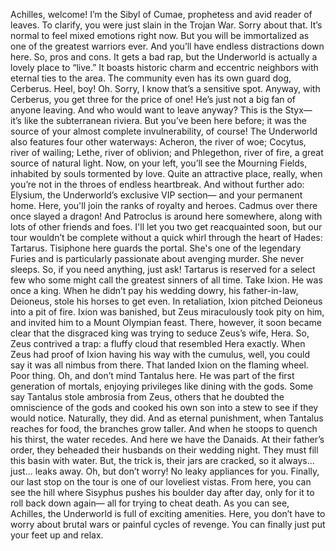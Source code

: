 Achilles, welcome! I’m the Sibyl of Cumae, prophetess and avid reader of leaves. To clarify, you were just slain in the Trojan War. Sorry about that. It’s normal to feel mixed emotions right now. But you will be immortalized as one of the greatest warriors ever. And you’ll have endless distractions down here. So, pros and cons. It gets a bad rap, but the Underworld is actually a lovely place to “live.” It boasts historic charm and eccentric neighbors with eternal ties to the area. The community even has its own guard dog, Cerberus. Heel, boy! Oh. Sorry, I know that’s a sensitive spot. Anyway, with Cerberus, you get three for the price of one! He’s just not a big fan of anyone leaving. And who would want to leave anyway? This is the Styx— it’s like the subterranean riviera. But you’ve been here before; it was the source of your almost complete invulnerability, of course! The Underworld also features four other waterways: Acheron, the river of woe; Cocytus, river of wailing; Lethe, river of oblivion; and Phlegethon, river of fire, a great source of natural light. Now, on your left, you’ll see the Mourning Fields, inhabited by souls tormented by love. Quite an attractive place, really, when you’re not in the throes of endless heartbreak. And without further ado: Elysium, the Underworld’s exclusive VIP section— and your permanent home. Here, you'll join the ranks of royalty and heroes. Cadmus over there once slayed a dragon! And Patroclus is around here somewhere, along with lots of other friends and foes. I'll let you two get reacquainted soon, but our tour wouldn’t be complete without a quick whirl through the heart of Hades: Tartarus. Tisiphone here guards the portal. She's one of the legendary Furies and is particularly passionate about avenging murder. She never sleeps. So, if you need anything, just ask! Tartarus is reserved for a select few who some might call the greatest sinners of all time. Take Ixion. He was once a king. When he didn’t pay his wedding dowry, his father-in-law, Deioneus, stole his horses to get even. In retaliation, Ixion pitched Deioneus into a pit of fire. Ixion was banished, but Zeus miraculously took pity on him, and invited him to a Mount Olympian feast. There, however, it soon became clear that the disgraced king was trying to seduce Zeus’s wife, Hera. So, Zeus contrived a trap: a fluffy cloud that resembled Hera exactly. When Zeus had proof of Ixion having his way with the cumulus, well, you could say it was all nimbus from there. That landed Ixion on the flaming wheel. Poor thing. Oh, and don’t mind Tantalus here. He was part of the first generation of mortals, enjoying privileges  like dining with the gods. Some say Tantalus stole ambrosia from Zeus, others that he doubted the omniscience of the gods and cooked his own son into a stew to see if they would notice. Naturally, they did. And as eternal punishment, when Tantalus reaches for food, the branches grow taller. And when he stoops to quench his thirst, the water recedes. And here we have the Danaids. At their father’s order, they beheaded their husbands on their wedding night. They must fill this basin with water. But, the trick is, their jars are cracked, so it always... just... leaks away. Oh, but don’t worry! No leaky appliances for you. Finally, our last stop on the tour is one of our loveliest vistas. From here, you can see the hill where Sisyphus pushes his boulder day after day, only for it to roll back down again— all for trying to cheat death. As you can see, Achilles, the Underworld is full of exciting amenities. Here, you don’t have to worry about brutal wars or painful cycles of revenge. You can finally just put your feet up and relax. 